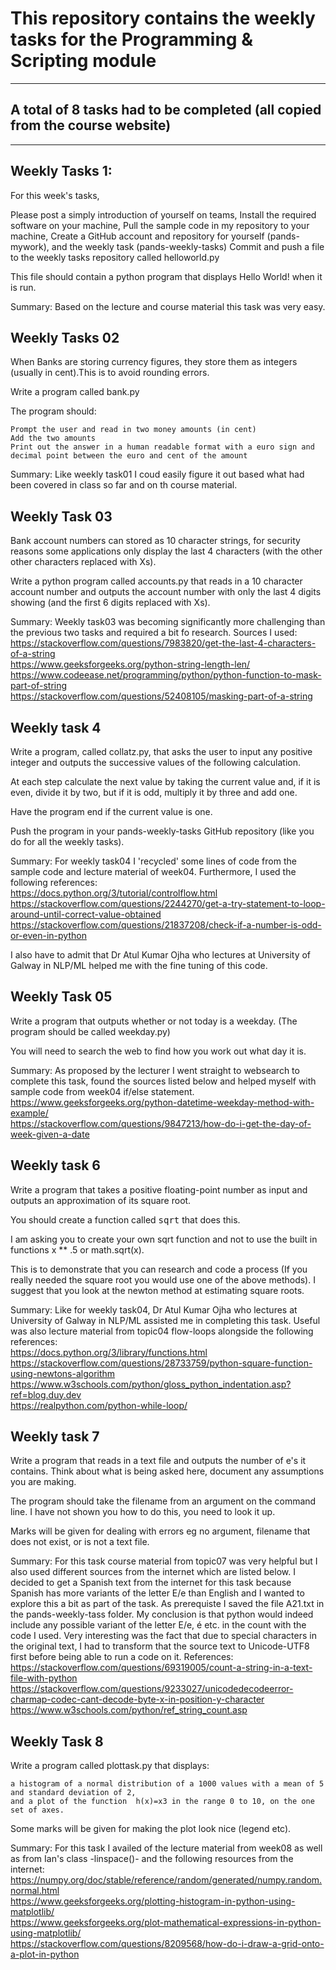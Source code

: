 # This repository contains the weekly tasks for the Programming & Scripting module
***
## A total of 8 tasks had to be completed (all copied from the course website)
***

## Weekly Tasks 1:

For this week's tasks, 

Please post a simply introduction of yourself on teams, 
Install the required software on your machine,
Pull the sample code in my repository to your machine,
Create a GitHub account and repository for yourself (pands-mywork), and the weekly task (pands-weekly-tasks)
Commit and push a file to the weekly tasks repository called helloworld.py

This file should contain a python program that displays Hello World! when it is run.

Summary:
Based on the lecture and course material this task was very easy.


## Weekly Tasks 02

When Banks are storing currency figures, they store them as integers (usually in cent).This is to avoid rounding errors. 

Write a program called bank.py 

The program should:

    Prompt the user and read in two money amounts (in cent)
    Add the two amounts
    Print out the answer in a human readable format with a euro sign and decimal point between the euro and cent of the amount 

Summary:
Like weekly task01 I coud easily figure it out based what had been covered in class so far and on th course material.


## Weekly Task 03

Bank account numbers can stored as 10 character strings, for security reasons some applications only display the last 4 characters (with the other other characters replaced with Xs).

Write a python program called accounts.py that reads in a 10 character account number and outputs the account number with only the last 4 digits showing (and the first 6 digits replaced with Xs).

Summary:
Weekly task03 was becoming significantly more challenging than the previous two tasks and required a bit fo research. Sources I used: \
 https://stackoverflow.com/questions/7983820/get-the-last-4-characters-of-a-string \
 https://www.geeksforgeeks.org/python-string-length-len/ \
 https://www.codeease.net/programming/python/python-function-to-mask-part-of-string \
 https://stackoverflow.com/questions/52408105/masking-part-of-a-string


## Weekly task 4

Write a program, called collatz.py, that asks the user to input any positive integer and outputs the successive values of the following calculation.

At each step calculate the next value by taking the current value and, if it is even, divide it by two, but if it is odd, multiply it by three and add one.

Have the program end if the current value is one.

Push the program in your pands-weekly-tasks GitHub repository (like you do for all the weekly tasks).

Summary:
For weekly task04 I 'recycled' some lines of code from the sample code and lecture material of week04. Furthermore, I used the following references: \
 https://docs.python.org/3/tutorial/controlflow.html \
 https://stackoverflow.com/questions/2244270/get-a-try-statement-to-loop-around-until-correct-value-obtained \
 https://stackoverflow.com/questions/21837208/check-if-a-number-is-odd-or-even-in-python

I also have to admit that Dr Atul Kumar Ojha who lectures at University of Galway in NLP/ML helped me with the fine tuning of this code.


## Weekly Task 05

Write a program that outputs whether or not today is a weekday. (The program should be called weekday.py)

You will need to search the web to find how you work out what day it is.

Summary:
As proposed by the lecturer I went straight to websearch to complete this task, found the sources listed below and helped myself with sample code from week04 if/else statement. \
 https://www.geeksforgeeks.org/python-datetime-weekday-method-with-example/ \
 https://stackoverflow.com/questions/9847213/how-do-i-get-the-day-of-week-given-a-date

## Weekly task 6

Write a program that takes a positive floating-point number as input and outputs an approximation of its square root.

You should create a function called <tt>sqrt</tt> that does this.

I am asking you to create your own sqrt function and not to use the built in functions x ** .5 or math.sqrt(x).

This is to demonstrate that you can research and code a process (If you really needed the square root you would use one of the above methods). I suggest that you look at the newton method at estimating square roots. 

Summary:
Like for weekly task04, Dr Atul Kumar Ojha who lectures at University of Galway in NLP/ML assisted me in completing this task. Useful was also lecture material from topic04 flow-loops alongside the following references: \
 https://docs.python.org/3/library/functions.html \
 https://stackoverflow.com/questions/28733759/python-square-function-using-newtons-algorithm \
 https://www.w3schools.com/python/gloss_python_indentation.asp?ref=blog.duy.dev \
 https://realpython.com/python-while-loop/


## Weekly task 7

Write a program that reads in a text file and outputs the number of e's it contains. Think about what is being asked here, document any assumptions you are making.

The program should take the filename from an argument on the command line. I have not shown you how to do this, you need to look it up.

Marks will be given for dealing with errors eg no argument, filename that does not exist, or is not a text file.

Summary:
For this task course material from topic07 was very helpful but I also used different sources from the internet which are listed below. I decided to get a Spanish text from the internet for this task because Spanish has more variants of the letter E/e than English and I wanted to explore this a bit as part of the task. As prerequiste I saved the file A21.txt in the pands-weekly-tass folder. My conclusion is that python would indeed include any possible variant of the letter E/e, é etc. in the count with the code I used. Very interesting was the fact that due to special characters in the original text, I had to transform that the source text to Unicode-UTF8 first before being able to run a code on it. References: \
 https://stackoverflow.com/questions/69319005/count-a-string-in-a-text-file-with-python \
 https://stackoverflow.com/questions/9233027/unicodedecodeerror-charmap-codec-cant-decode-byte-x-in-position-y-character \
 https://www.w3schools.com/python/ref_string_count.asp 

## Weekly Task 8

Write a program called plottask.py that displays:

    a histogram of a normal distribution of a 1000 values with a mean of 5 and standard deviation of 2, 
    and a plot of the function  h(x)=x3 in the range 0 to 10, on the one set of axes.

Some marks will be given for making the plot look nice (legend etc).

Summary:
For this task I availed of the lecture material from week08 as well as from Ian's class -linspace()- and the following resources from the internet: \
 https://numpy.org/doc/stable/reference/random/generated/numpy.random.normal.html \
 https://www.geeksforgeeks.org/plotting-histogram-in-python-using-matplotlib/ \
 https://www.geeksforgeeks.org/plot-mathematical-expressions-in-python-using-matplotlib/ \
 https://stackoverflow.com/questions/8209568/how-do-i-draw-a-grid-onto-a-plot-in-python 
